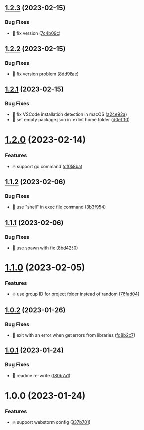 ## [1.2.3](https://github.com/Exlint/cli/compare/v1.2.2...v1.2.3) (2023-02-15)


### Bug Fixes

* 🐞 fix version ([7c4b09c](https://github.com/Exlint/cli/commit/7c4b09c7d90b2151c85a5b2b9ede9ee3d78e3472))

## [1.2.2](https://github.com/Exlint/cli/compare/v1.2.1...v1.2.2) (2023-02-15)


### Bug Fixes

* 🐞 fix version problem ([8dd98ae](https://github.com/Exlint/cli/commit/8dd98ae7e98b0fe7732d49028660e026272da0ef))

## [1.2.1](https://github.com/Exlint/cli/compare/v1.2.0...v1.2.1) (2023-02-15)


### Bug Fixes

* 🐞 fix VSCode installation detection in macOS ([a24e92a](https://github.com/Exlint/cli/commit/a24e92a499831ea7b9ed3578201004d393cb5191))
* 🐞 set empty package.json in .exlint home folder ([d0e1ff0](https://github.com/Exlint/cli/commit/d0e1ff09f47ce7f8af4fcfd72e0925692a0d143b))

# [1.2.0](https://github.com/Exlint/cli/compare/v1.1.2...v1.2.0) (2023-02-14)


### Features

* 🔥 support go command ([cf058ba](https://github.com/Exlint/cli/commit/cf058ba89977ed20cc40b15dc350fef167c7d2d5))

## [1.1.2](https://github.com/Exlint/cli/compare/v1.1.1...v1.1.2) (2023-02-06)


### Bug Fixes

* 🐞 use "shell" in exec file command ([3b3f954](https://github.com/Exlint/cli/commit/3b3f95438998eef4d9dc0a35fc7051ac79ec5da6))

## [1.1.1](https://github.com/Exlint/cli/compare/v1.1.0...v1.1.1) (2023-02-06)


### Bug Fixes

* 🐞 use spawn with fix ([8bd4250](https://github.com/Exlint/cli/commit/8bd42504c62e8287188c8c00236d6dbc77cee9b3))

# [1.1.0](https://github.com/Exlint/cli/compare/v1.0.2...v1.1.0) (2023-02-05)


### Features

* 🔥 use group ID for project folder instead of random ([76fad04](https://github.com/Exlint/cli/commit/76fad0454102ec95f3ae907562729d5c45fb270e))

## [1.0.2](https://github.com/Exlint/cli/compare/v1.0.1...v1.0.2) (2023-01-26)


### Bug Fixes

* 🐞 exit with an error when get errors from libraries ([fd8b2c7](https://github.com/Exlint/cli/commit/fd8b2c75638ea15e07fd1bb4bc9df1ddf882deca))

## [1.0.1](https://github.com/Exlint/cli/compare/v1.0.0...v1.0.1) (2023-01-24)


### Bug Fixes

* 🐞 readme re-write ([f80b7a1](https://github.com/Exlint/cli/commit/f80b7a1ff2d89a3c34f25dd056c5116e9df7f8b9))

# 1.0.0 (2023-01-24)


### Features

* 🔥 support webstorm config ([837b701](https://github.com/Exlint/cli/commit/837b7017ae84401f80dddafb69784534743d6532))
